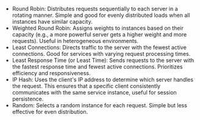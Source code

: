 * Round Robin: Distributes requests sequentially to each server in a rotating manner. Simple and good for evenly distributed loads when all instances have similar capacity.
* Weighted Round Robin: Assigns weights to instances based on their capacity (e.g., a more powerful server gets a higher weight and more requests). Useful in heterogeneous environments.
* Least Connections: Directs traffic to the server with the fewest active connections. Good for services with varying request processing times.
* Least Response Time (or Least Time): Sends requests to the server with the fastest response time and fewest active connections. Prioritizes efficiency and responsiveness.
* IP Hash: Uses the client's IP address to determine which server handles the request. This ensures that a specific client consistently communicates with the same service instance, useful for session persistence.
* Random: Selects a random instance for each request. Simple but less effective for even distribution.
